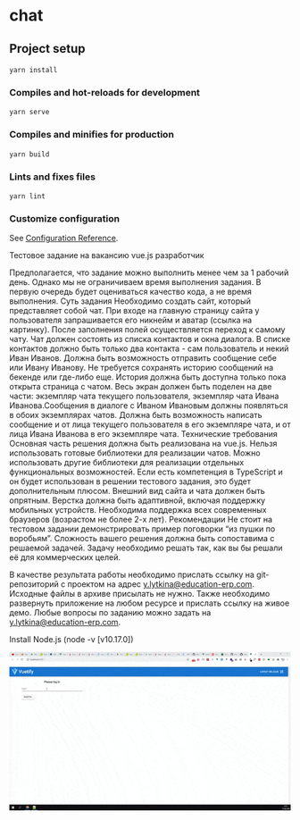 # chat

## Project setup
```
yarn install
```

### Compiles and hot-reloads for development
```
yarn serve
```

### Compiles and minifies for production
```
yarn build
```

### Lints and fixes files
```
yarn lint
```

### Customize configuration
See [Configuration Reference](https://cli.vuejs.org/config/).



Тестовое задание на вакансию vue.js разработчик

Предполагается, что задание можно выполнить менее чем за 1 рабочий день. Однако мы не ограничиваем время выполнения задания. В первую очередь будет оцениваться качество кода, а не время выполнения.
Суть задания
Необходимо создать сайт, который представляет собой чат. При входе на главную страницу сайта у пользователя запрашивается его никнейм и аватар (ссылка на картинку). После заполнения полей осуществляется переход к самому чату. Чат должен состоять из списка контактов и окна диалога. В списке контактов должно быть только два контакта - сам пользователь и некий Иван Иванов. Должна быть возможность отправить сообщение себе или Ивану Иванову. Не требуется сохранять историю сообщений на бекенде или где-либо еще. История должна быть доступна только пока открыта страница с чатом. 
Весь экран должен быть поделен на две части: экземпляр чата текущего пользователя, экземпляр чата Ивана Иванова.Сообщения в диалоге с Иваном Ивановым должны появляться в обоих экземплярах чатов. Должна быть возможность написать сообщение и от лица текущего пользователя в его экземпляре чата, и от лица Ивана Иванова в его экземпляре чата.
Технические требования
Основная часть решения должна быть реализована на vue.js. Нельзя использовать готовые библиотеки для реализации чатов. Можно использовать другие библиотеки для реализации отдельных функциональных возможностей. Если есть компетенция в TypeScript и он будет использован в решении тестового задания, это будет дополнительным плюсом.
Внешний вид сайта и чата должен быть опрятным. Верстка должна быть адаптивной, включая поддержку мобильных устройств. Необходима поддержка всех современных браузеров (возрастом не более 2-х лет).
Рекомендации
Не стоит на тестовом задании демонстрировать пример поговорки “из пушки по воробьям”. Сложность вашего решения должна быть сопоставима с решаемой задачей. Задачу необходимо решать так, как вы бы решали её для коммерческих целей.

В качестве результата работы необходимо прислать ссылку на git-репозиторий с проектом на адрес y.lytkina@education-erp.com. Исходные файлы в архиве присылать не нужно. Также необходимо развернуть приложение на любом ресурсе и прислать ссылку на живое демо. Любые вопросы по заданию можно задать на y.lytkina@education-erp.com. 


Install Node.js (node -v [v10.17.0])

<img style="width: 1150px" src="demo.gif" alt="">
